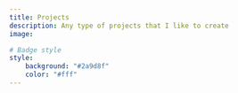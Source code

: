 ```yaml
---
title: Projects
description: Any type of projects that I like to create
image:

# Badge style
style:
    background: "#2a9d8f"
    color: "#fff"
---
```


